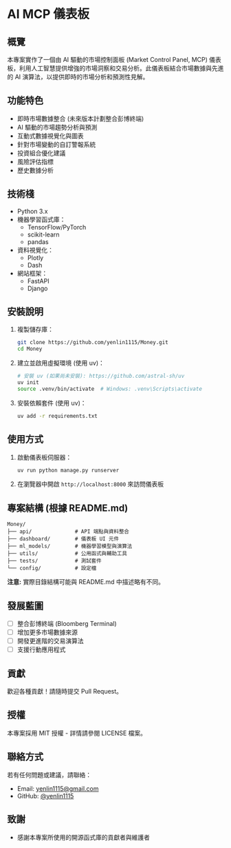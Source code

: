 # AI MCP 儀表板

## 概覽
本專案實作了一個由 AI 驅動的市場控制面板 (Market Control Panel, MCP) 儀表板，利用人工智慧提供增強的市場洞察和交易分析。此儀表板結合市場數據與先進的 AI 演算法，以提供即時的市場分析和預測性見解。

## 功能特色
- 即時市場數據整合 (未來版本計劃整合彭博終端)
- AI 驅動的市場趨勢分析與預測
- 互動式數據視覺化與圖表
- 針對市場變動的自訂警報系統
- 投資組合優化建議
- 風險評估指標
- 歷史數據分析

## 技術棧
- Python 3.x
- 機器學習函式庫：
  - TensorFlow/PyTorch
  - scikit-learn
  - pandas
- 資料視覺化：
  - Plotly
  - Dash
- 網站框架：
  - FastAPI
  - Django

## 安裝說明

1.  複製儲存庫：
    ```bash
    git clone https://github.com/yenlin1115/Money.git
    cd Money
    ```

2.  建立並啟用虛擬環境 (使用 uv)：
    ```bash
    # 安裝 uv (如果尚未安裝): https://github.com/astral-sh/uv
    uv init
    source .venv/bin/activate  # Windows: .venv\Scripts\activate
    ```

3.  安裝依賴套件 (使用 uv)：
    ```bash
    uv add -r requirements.txt
    ```

## 使用方式
1.  啟動儀表板伺服器：
    ```bash
    uv run python manage.py runserver
    ```

2.  在瀏覽器中開啟 `http://localhost:8000` 來訪問儀表板

## 專案結構 (根據 README.md)
```
Money/
├── api/              # API 端點與資料整合
├── dashboard/        # 儀表板 UI 元件
├── ml_models/        # 機器學習模型與演算法
├── utils/            # 公用函式與輔助工具
├── tests/            # 測試套件
└── config/           # 設定檔
```
**注意:** 實際目錄結構可能與 README.md 中描述略有不同。

## 發展藍圖
- [ ] 整合彭博終端 (Bloomberg Terminal)
- [ ] 增加更多市場數據來源
- [ ] 開發更進階的交易演算法
- [ ] 支援行動應用程式

## 貢獻
歡迎各種貢獻！請隨時提交 Pull Request。

## 授權
本專案採用 MIT 授權 - 詳情請參閱 LICENSE 檔案。

## 聯絡方式
若有任何問題或建議，請聯絡：
- Email: yenlin1115@gmail.com
- GitHub: [@yenlin1115](https://github.com/yenlin1115)

## 致謝
- 感謝本專案所使用的開源函式庫的貢獻者與維護者
